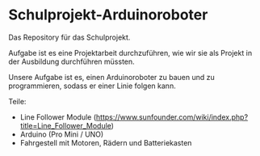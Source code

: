 # Schulprojekt-Arduinoroboter
Das Repository für das Schulprojekt.

Aufgabe ist es eine Projektarbeit durchzuführen, wie wir sie als Projekt in der Ausbildung durchführen müssten.

Unsere Aufgabe ist es, einen Arduinoroboter zu bauen und zu programmieren, sodass er einer Linie folgen kann.


Teile:

- Line Follower Module (https://www.sunfounder.com/wiki/index.php?title=Line_Follower_Module)
- Arduino (Pro Mini / UNO)
- Fahrgestell mit Motoren, Rädern und Batteriekasten
